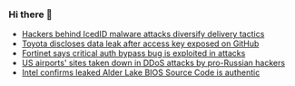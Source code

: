 ### Hi there 👋

<!--START_SECTION:feed-->
* [Hackers behind IcedID malware attacks diversify delivery tactics](https://www.bleepingcomputer.com/news/security/hackers-behind-icedid-malware-attacks-diversify-delivery-tactics/)
* [Toyota discloses data leak after access key exposed on GitHub](https://www.bleepingcomputer.com/news/security/toyota-discloses-data-leak-after-access-key-exposed-on-github/)
* [Fortinet says critical auth bypass bug is exploited in attacks](https://www.bleepingcomputer.com/news/security/fortinet-says-critical-auth-bypass-bug-is-exploited-in-attacks/)
* [US airports' sites taken down in DDoS attacks by pro-Russian hackers](https://www.bleepingcomputer.com/news/security/us-airports-sites-taken-down-in-ddos-attacks-by-pro-russian-hackers/)
* [Intel confirms leaked Alder Lake BIOS Source Code is authentic](https://www.bleepingcomputer.com/news/security/intel-confirms-leaked-alder-lake-bios-source-code-is-authentic/)
<!--END_SECTION:feed-->

<!--
**frankenk/frankenk** is a ✨ _special_ ✨ repository because its `README.md` (this file) appears on your GitHub profile.

Here are some ideas to get you started:

- 🔭 I’m currently working on ...
- 🌱 I’m currently learning ...
- 👯 I’m looking to collaborate on ...
- 🤔 I’m looking for help with ...
- 💬 Ask me about ...
- 📫 How to reach me: ...
- 😄 Pronouns: ...
- ⚡ Fun fact: ...
-->



